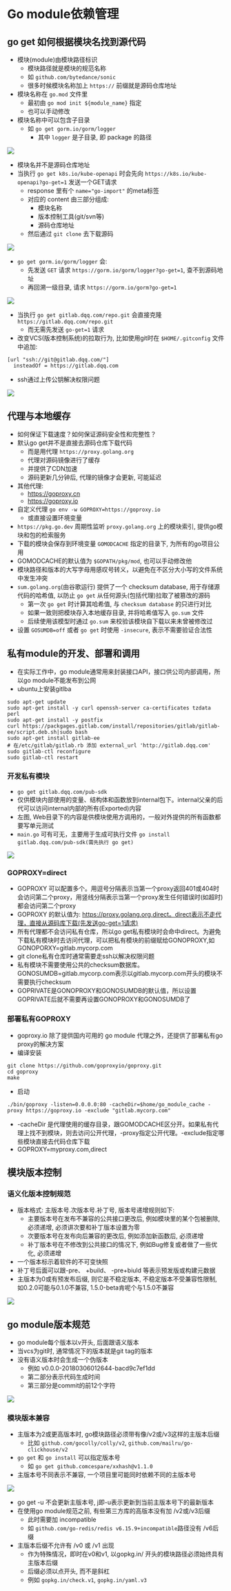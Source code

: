 # Go module依赖管理
## go get 如何根据模块名找到源代码
- 模块(module)由模块路径标识
  - 模块路径就是模块的规范名称
  - 如 `github.com/bytedance/sonic`
  - 很多时候模块名称加上 `https://` 前缀就是源码仓库地址
- 模块名称在 `go.mod` 文件里
  - 最初由 `go mod init ${module_name}` 指定
  - 也可以手动修改
- 模块名称中可以包含子目录
  - 如 `go get gorm.io/gorm/logger`
    - 其中 `logger` 是子目录, 即 package 的路径

![](img/go_1.png)

- 模块名并不是源码仓库地址
- 当执行 `go get k8s.io/kube-openapi` 时会先向 `https://k8s.io/kube-openapi?go-get=1` 发送一个GET请求
  - response 里有个 `name="go-import"` 的meta标签
  - 对应的 content 由三部分组成:
    - 模块名称
    - 版本控制工具(git/svn等)
    - 源码仓库地址
  - 然后通过 `git clone` 去下载源码

![](img/go_2.png)

- `go get gorm.io/gorm/logger` 会:
  - 先发送 `GET` 请求 `https://gorm.io/gorm/logger?go-get=1`, 查不到源码地址
  - 再回溯一级目录, 请求 `https://gorm.io/gorm?go-get=1`

![](img/go_3.png)

- 当执行 `go get gitlab.dqq.com/repo.git` 会直接克隆 `https://gitlab.dqq.com/repo.git`
  - 而无需先发送 `go-get=1` 请求
- 改变VCS(版本控制系统)的拉取行为, 比如使用git时在 `$HOME/.gitconfig` 文件中追加:
```
[url "ssh://git@gitlab.dqq.com/"]
  insteadOf = https://gitlab.dqq.com
```
  - ssh通过上传公钥解决权限问题

![](img/go_4.png)
## 代理与本地缓存
- 如何保证下载速度？如何保证源码安全性和完整性？
- 默认go get并不是直接去源码仓库下载代码
  - 而是用代理 `https://proxy.golang.org`
  - 代理对源码镜像进行了缓存
  - 并提供了CDN加速
  - 源码更新几分钟后, 代理的镜像才会更新, 可能延迟
- 其他代理:
  - https://goproxy.cn
  - https://goproxy.io
- 自定义代理 `go env -w GOPROXY=https://goproxy.io`
  - 或直接设置环境变量
- `https://pkg.go.dev` 周期性监听 `proxy.golang.org` 上的模块索引, 提供go模块和包的检索服务
- 下载的模块会保存到环境变量 `GOMODCACHE` 指定的目录下, 为所有的go项目公用
- GOMODCACHE的默认值为 `$GOPATH/pkg/mod`, 也可以手动修改他
- 模块路径和版本的大写字母用感叹号转义，以避免在不区分大小写的文件系统中发生冲突
- `sum.golang.org`(由谷歌运行) 提供了一个 checksum database, 用于存储源代码的哈希值, 以防止 `go get` 从任何源头(包括代理)拉取了被篡改的源码
  - 第一次 `go get` 时计算其哈希值, 与 `checksum database` 的只进行对比
  - 如果一致则把模块存入本地缓存目录, 并将哈希值写入 `go.sum` 文件
  - 后续使用该模型时通过 `go.sum` 来校验该模块自下载以来未曾被修改过
- 设置 `GOSUMDB=off` 或者 `go get` 时使用 `-insecure`, 表示不需要验证合法性
## 私有module的开发、部署和调用
- 在实际工作中，go module通常用来封装接口API，接口供公司内部调用，所以go module不能发布到公网
- ubuntu上安装gitlba
```shell
sudo apt-get update
sudo apt-get install -y curl openssh-server ca-certificates tzdata perl
sudo apt-get install -y postfix
curl https://packgages.gitlab.com/install/repositories/gitlab/gitlab-ee/script.deb.sh|sudo bash
sudo apt-get install gitlab-ee
# 在/etc/gitlab/gitlab.rb 添加 external_url 'http://gitlab.dqq.com'
sudo gitlab-ctl reconfigure
sudo gitlab-ctl restart
```
### 开发私有模块
- `go get gitlab.dqq.com/pub-sdk`
- 仅供模块内部使用的变量、结构体和函数放到internal包下。internal父亲的后代可以访问internal内部的所有(Exported)内容
- 左图, Web目录下的内容是供模块使用方调用的，一般对外提供的所有函数都要写单元测试
- `main.go` 可有可无，主要用于生成可执行文件 `go install gitlab.dqq.com/pub-sdk(需先执行 go get)`

![](img/go_5.png)
### GOPROXY=direct
- GOPROXY 可以配置多个。用逗号分隔表示当第一个proxy返回401或404时会访问第二个proxy，用竖线分隔表示当第一个proxy发生任何错误时(如超时)都会访问第二个proxy
- GOPROXY 的默认值为: https://proxy.golang.org,direct。direct表示不走代理，直接从源码库下载(先发送go-get=1请求)
- 所有代理都不会访问私有仓库，所以go get私有模块时会命中direct。为避免下载私有模块时去访问代理，可以把私有模块的前缀赋给GONOPROXY,如GONOPORXY=gitlab.mycorp.com
- git clone私有仓库时通常需要走ssh以解决权限问题
- 私有模块不需要使用公共的checksum数据库。GONOSUMDB=gitlab.mycorp.com表示以gitlab.mycorp.com开头的模块不需要执行checksum
- GOPRIVATE是GONOPROXY和GONOSUMDB的默认值，所以设置GOPRIVATE后就不需要再设置GONOPROXY和GONOSUMDB了

### 部署私有GOPROXY
- goproxy.io 除了提供国内可用的 go module 代理之外，还提供了部署私有go proxy的解决方案
- 编译安装
```shell
git clone https://github.com/goproxyio/goproxy.git
cd goproxy
make
```
- 启动
```shell
./bin/goproxy -listen=0.0.0.0:80 -cacheDir=$home/go_module_cache -proxy https://goproxy.io -exclude "gitlab.mycorp.com"
```
- -cacheDir 是代理使用的缓存目录，跟GOMODCACHE区分开。如果私有代理上找不到模块，则去访问公开代理，-proxy指定公开代理。-exclude指定哪些模块直接去代码仓库下载
- GOPROXY=myproxy.com,direct
## 模块版本控制
### 语义化版本控制规范
- 版本格式: 主版本号.次版本号.补丁号, 版本号递增规则如下:
  - 主要版本号在发布不兼容的公共接口更改后, 例如模块里的某个包被删除, 必须递增, 必须讲次要和补丁版本设置为零
  - 次要版本号在发布向后兼容的更改后, 例如添加新函数后, 必须递增
  - 补丁版本号在不修改到公共接口的情况下, 例如Bug修复或者做了一些优化, 必须递增
- 一个版本标示着软件的不可变快照
- 补丁号后面可以跟-pre、 +build、 -pre+biuld 等表示预发版或构建元数据
- 主版本为0或有预发布后缀, 则它是不稳定版本, 不稳定版本不受兼容性限制, 如0.2.0可能与0.1.0不兼容, 1.5.0-beta肯呢个与1.5.0不兼容

![](img/go_6.png)

## go module版本规范
- go module每个版本以v开头, 后面跟语义版本
- 当vcs为git时, 通常情况下的版本就是git tag的版本
- 没有语义版本时会生成一个伪版本
  - 例如 v0.0.0-20180306012644-bacd9c7ef1dd
  - 第二部分表示代码生成时间
  - 第三部分是commit的前12个字符

![](img/b_1.png)
### 模块版本兼容
- 主版本为2或更高版本时, go模块路径必须带有像/v2或/v3这样的主版本后缀
  - 比如 `github.com/gocolly/colly/v2`, `github.com/mailru/go-clickhouse/v2`
- `go get` 和 `go install` 可以指定版本号
  - 如 `go get github.comcespare/xxhash@v1.1.0`
- 主版本号不同表示不兼容, 一个项目里可能同时依赖不同的主版本号

![](img/b_2.png)
- go get -u 不会更新主版本号, j即-u表示更新到当前主版本号下的最新版本
- 在使用go module规范之前, 有些第三方库的高版本没有加 /v2或/v3后缀
  - 此时需要加 incompatible
  - 如 `github.com/go-redis/redis v6.15.9+incompatible`路径没有 /v6后缀
- 主版本后缀不允许有 /v0 或 /v1 出现
  - 作为特殊情况，即时在v0和v1, 以gopkg.in/ 开头的模块路径必须始终具有主版本后缀
  - 后缀必须以点开头, 而不是斜杠
  - 例如 `gopkg.in/check.v1`, `gopkg.in/yaml.v3`


